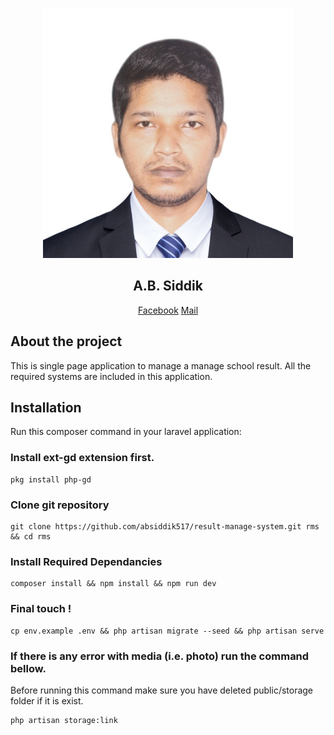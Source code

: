<p align="center"><a href="https://laravel.com" target="_blank">
<img src="https://github.com/absiddik517/about/blob/main/600x600-80kb.jpg" width="400"></a></p>

<h2 align="center">
  A.B. Siddik
</h2>

<p align="center">
<a href="https://facebook.com/absiddik.u" target="_blank">Facebook</a>
<a href="mailto:absiddik517@gmail.com">Mail</a>
</p>

## About the project

This is single page application to manage a manage school result. All the required systems are included in this application. 

## Installation

Run this composer command in your laravel application:

### Install ext-gd extension first.
```
pkg install php-gd
```

### Clone git repository 
```
git clone https://github.com/absiddik517/result-manage-system.git rms && cd rms 
```

### Install Required Dependancies
```
composer install && npm install && npm run dev 
```

### Final touch !
```
cp env.example .env && php artisan migrate --seed && php artisan serve
```

### If there is any error with media (i.e. photo) run the command bellow.
Before running this command make sure you have deleted public/storage folder if it is exist. 

```
php artisan storage:link
```


